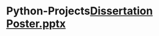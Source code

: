# Python-Projects[Dissertation Poster.pptx](https://github.com/Manish-Aneja/Python-Projects/files/9144814/Dissertation.Poster.pptx)
